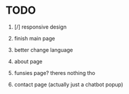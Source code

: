 # TODO

1. [/] responsive design

2. finish main page

3. better change language

4. about page

5. funsies page? theres nothing tho

6. contact page (actually just a chatbot popup)
